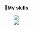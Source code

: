 <div align=center> 
  <h3>📕My skills</h3>
  <img src="https://img.shields.io/badge/python-3776AB?style=flat&logo=python&logoColor=white">
  <br>
</div>
<div align="center">
  <img src="https://github-readme-stats.vercel.app/api?username=Yum02&show_icons=true&theme=swift"
  
</div>
